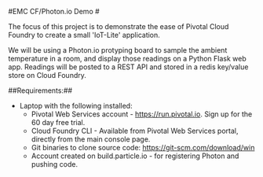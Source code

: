 #EMC CF/Photon.io Demo #

The focus of this project is to demonstrate the ease of Pivotal Cloud Foundry to create a small 'IoT-Lite' application.

We will be using a Photon.io protyping board to sample the ambient temperature in a room, and display those readings on a Python Flask web app.  Readings will be posted to a REST API and stored in a redis key/value store on Cloud Foundry.

##Requirements:##
  * Laptop with the following installed:
    * Pivotal Web Services account - https://run.pivotal.io. Sign up for the 60 day free trial.
    * Cloud Foundry CLI - Available from Pivotal Web Services portal, directly from the main console page.
    * Git binaries to clone source code: https://git-scm.com/download/win
    * Account created on build.particle.io - for registering Photon and pushing code.

